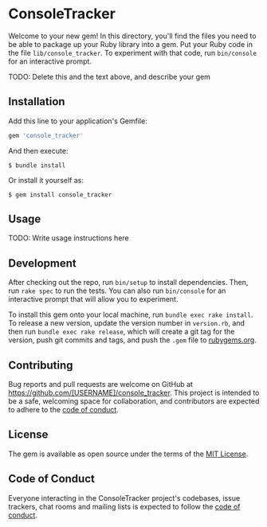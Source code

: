 # ConsoleTracker

Welcome to your new gem! In this directory, you'll find the files you need to be able to package up your Ruby library into a gem. Put your Ruby code in the file `lib/console_tracker`. To experiment with that code, run `bin/console` for an interactive prompt.

TODO: Delete this and the text above, and describe your gem

## Installation

Add this line to your application's Gemfile:

```ruby
gem 'console_tracker'
```

And then execute:

    $ bundle install

Or install it yourself as:

    $ gem install console_tracker

## Usage

TODO: Write usage instructions here

## Development

After checking out the repo, run `bin/setup` to install dependencies. Then, run `rake spec` to run the tests. You can also run `bin/console` for an interactive prompt that will allow you to experiment.

To install this gem onto your local machine, run `bundle exec rake install`. To release a new version, update the version number in `version.rb`, and then run `bundle exec rake release`, which will create a git tag for the version, push git commits and tags, and push the `.gem` file to [rubygems.org](https://rubygems.org).

## Contributing

Bug reports and pull requests are welcome on GitHub at https://github.com/[USERNAME]/console_tracker. This project is intended to be a safe, welcoming space for collaboration, and contributors are expected to adhere to the [code of conduct](https://github.com/[USERNAME]/console_tracker/blob/master/CODE_OF_CONDUCT.md).


## License

The gem is available as open source under the terms of the [MIT License](https://opensource.org/licenses/MIT).

## Code of Conduct

Everyone interacting in the ConsoleTracker project's codebases, issue trackers, chat rooms and mailing lists is expected to follow the [code of conduct](https://github.com/[USERNAME]/console_tracker/blob/master/CODE_OF_CONDUCT.md).
